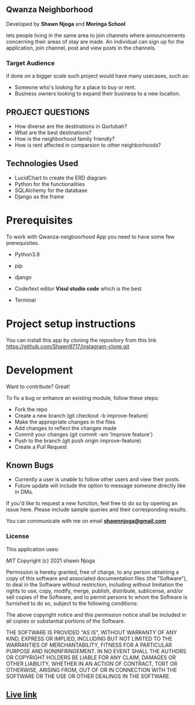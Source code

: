 ## Qwanza Neighborhood
Developed by **Shawn Njoga** and **Moringa School**

lets people living in the same area to join channels where announcements concerning their areas of stay are made. An individual can sign up for the application, join channel, post and view posts in the channels.


### Target Audience
if done on a bigger scale such project would have many usecases, such as:
- Someone who's looking for a place to buy or rent.
- Business owners looking to expand their business to a new location.

## PROJECT QUESTIONS  
- How diverse are the destinations in Qurtubah?
- What are the best destinations?
- How is the neighborhood family friendly?
- How is rent affected in comparsion to other neighborhoods?


## Technologies Used

- LucidChart to create the ERD diagram
- Python for the functionalities
- SQLAlchemy for the database
- Django as the frame

# Prerequisites

To work with Qwanza-neigboorhood App you need to have some few prerequisites.

- Python3.9

- pip

- django 

- Code/text editor **Visul studio code** which is the best

- Terminal

# Project setup instructions
You can install this app by cloning the repository from this link https://github.com/Shawn9717/instagram-clone.git

# Development

Want to contribute? Great!

To fix a bug or enhance an existing module, follow these steps:
- Fork the repo
- Create a new branch (git checkout -b improve-feature)
- Make the appropriate changes in the files 
- Add changes to reflect the changes made
- Commit your changes (git commit -am 'Improve feature')
- Push to the branch (git push origin improve-feature)
- Create a Pull Request


## Known Bugs

- Currently a user is unable to follow other users and view their posts.
- Future update will include the option to message someone directly like in DMs.

If you'd like to request a new function, feel free to do so by opening an issue here. Please include sample queries and their corresponding results.

You can communicate with me on email **shawnnjoga@gmail.com**

### License
This application uses:

*MIT*
Copyright (c) 2021 shawn Njoga

Permission is hereby granted, free of charge, to any person obtaining a copy of this software and associated documentation files (the "Software"), to deal in the Software without restriction, including without limitation the rights to use, copy, modify, merge, publish, distribute, sublicense, and/or sell copies of the Software, and to permit persons to whom the Software is furnished to do so, subject to the following conditions:

The above copyright notice and this permission notice shall be included in all copies or substantial portions of the Software.

THE SOFTWARE IS PROVIDED "AS IS", WITHOUT WARRANTY OF ANY KIND, EXPRESS OR IMPLIED, INCLUDING BUT NOT LIMITED TO THE WARRANTIES OF MERCHANTABILITY, FITNESS FOR A PARTICULAR PURPOSE AND NONINFRINGEMENT. IN NO EVENT SHALL THE AUTHORS OR COPYRIGHT HOLDERS BE LIABLE FOR ANY CLAIM, DAMAGES OR OTHER LIABILITY, WHETHER IN AN ACTION OF CONTRACT, TORT OR OTHERWISE, ARISING FROM, OUT OF OR IN CONNECTION WITH THE SOFTWARE OR THE USE OR OTHER DEALINGS IN THE SOFTWARE.
## [Live link](https://qwanzaneigbourhood.herokuapp.com/)
